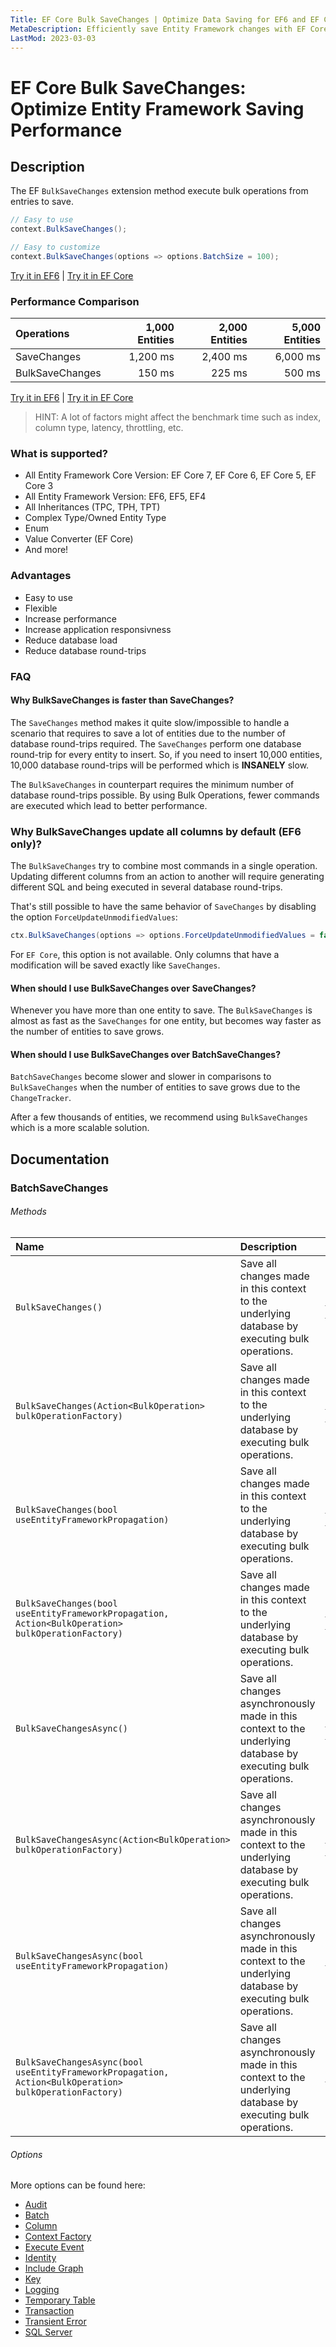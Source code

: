 ```yaml
---
Title: EF Core Bulk SaveChanges | Optimize Data Saving for EF6 and EF Core
MetaDescription: Efficiently save Entity Framework changes with EF Core Bulk SaveChanges Extensions. Quickly save large numbers of changes with customizable options for all EF versions, including EF Core 7, 6, 5, 3, and EF6. Optimize your database operations - try it now.
LastMod: 2023-03-03
---
```


# EF Core Bulk SaveChanges: Optimize Entity Framework Saving Performance

## Description

The EF `BulkSaveChanges` extension method execute bulk operations from entries to save.

```csharp
// Easy to use
context.BulkSaveChanges();

// Easy to customize
context.BulkSaveChanges(options => options.BatchSize = 100);
```
[Try it in EF6](https://dotnetfiddle.net/MP65WH) | [Try it in EF Core](https://dotnetfiddle.net/4nbecz)

### Performance Comparison

| Operations       | 1,000 Entities | 2,000 Entities | 5,000 Entities |
| :--------------- | -------------: | -------------: | -------------: |
| SaveChanges      | 1,200 ms       | 2,400 ms       | 6,000 ms       |
| BulkSaveChanges  | 150 ms         | 225 ms         | 500 ms         |

[Try it in EF6](https://dotnetfiddle.net/4FLmNE) | [Try it in EF Core](https://dotnetfiddle.net/Oshg3S)

> HINT: A lot of factors might affect the benchmark time such as index, column type, latency, throttling, etc.

### What is supported?
- All Entity Framework Core Version: EF Core 7, EF Core 6, EF Core 5, EF Core 3
- All Entity Framework Version: EF6, EF5, EF4
- All Inheritances (TPC, TPH, TPT)
- Complex Type/Owned Entity Type
- Enum
- Value Converter (EF Core)
- And more!

### Advantages
- Easy to use
- Flexible
- Increase performance
- Increase application responsivness
- Reduce database load
- Reduce database round-trips

### FAQ

#### Why BulkSaveChanges is faster than SaveChanges?
The `SaveChanges` method makes it quite slow/impossible to handle a scenario that requires to save a lot of entities due to the number of database round-trips required. The `SaveChanges` perform one database round-trip for every entity to insert. So, if you need to insert 10,000 entities, 10,000 database round-trips will be performed which is **INSANELY** slow.

The `BulkSaveChanges` in counterpart requires the minimum number of database round-trips possible. By using Bulk Operations, fewer commands are executed which lead to better performance.

### Why BulkSaveChanges update all columns by default (EF6 only)?
The `BulkSaveChanges` try to combine most commands in a single operation. Updating different columns from an action to another will require generating different SQL and being executed in several database round-trips.

That's still possible to have the same behavior of `SaveChanges` by disabling the option `ForceUpdateUnmodifiedValues`:

```csharp
ctx.BulkSaveChanges(options => options.ForceUpdateUnmodifiedValues = false);
```

For `EF Core`, this option is not available. Only columns that have a modification will be saved exactly like `SaveChanges`.

#### When should I use BulkSaveChanges over SaveChanges?
Whenever you have more than one entity to save. The `BulkSaveChanges` is almost as fast as the `SaveChanges` for one entity, but becomes way faster as the number of entities to save grows.

#### When should I use BulkSaveChanges over BatchSaveChanges?
`BatchSaveChanges` become slower and slower in comparisons to `BulkSaveChanges` when the number of entities to save grows due to the `ChangeTracker`.

After a few thousands of entities, we recommend using `BulkSaveChanges` which is a more scalable solution.

## Documentation

### BatchSaveChanges

###### Methods

| Name | Description | Example |
| :--- | :---------- | :------ |
| `BulkSaveChanges()` | Save all changes made in this context to the underlying database by executing bulk operations. | [EF6](https://dotnetfiddle.net/nKd0mT) / [EFCore](https://dotnetfiddle.net/s0NxkN)|
| `BulkSaveChanges(Action<BulkOperation> bulkOperationFactory)` | Save all changes made in this context to the underlying database by executing bulk operations. | [EF6](https://dotnetfiddle.net/lJVdXR) / [EFCore](https://dotnetfiddle.net/yd4iaz)|
| `BulkSaveChanges(bool useEntityFrameworkPropagation)` | Save all changes made in this context to the underlying database by executing bulk operations. | [EF6](https://dotnetfiddle.net/ZWNQPA) / [EFCore](https://dotnetfiddle.net/rQS1u5)|
| `BulkSaveChanges(bool useEntityFrameworkPropagation, Action<BulkOperation> bulkOperationFactory)` | Save all changes made in this context to the underlying database by executing bulk operations. | [EF6](https://dotnetfiddle.net/Aqp0EK) / [EFCore](https://dotnetfiddle.net/FJ4dYY)|
| `BulkSaveChangesAsync()` | Save all changes asynchronously made in this context to the underlying database by executing bulk operations. | [EF6](https://dotnetfiddle.net/7kVnBm) / [EFCore](https://dotnetfiddle.net/ZZmHPK) |
| `BulkSaveChangesAsync(Action<BulkOperation> bulkOperationFactory)` | Save all changes asynchronously made in this context to the underlying database by executing bulk operations. | [EF6](https://dotnetfiddle.net/57KsGn) / [EFCore](https://dotnetfiddle.net/1oaxd1) |
| `BulkSaveChangesAsync(bool useEntityFrameworkPropagation)` | Save all changes asynchronously made in this context to the underlying database by executing bulk operations. | [EF6](https://dotnetfiddle.net/uT7k8i) |
| `BulkSaveChangesAsync(bool useEntityFrameworkPropagation, Action<BulkOperation> bulkOperationFactory)` | Save all changes asynchronously made in this context to the underlying database by executing bulk operations. | [EF6](https://dotnetfiddle.net/Nzyi7N) |

###### Options
More options can be found here:

- [Audit](https://entityframework-extensions.net/audit)
- [Batch](https://entityframework-extensions.net/batch)
- [Column](https://entityframework-extensions.net/column)
- [Context Factory](https://entityframework-extensions.net/context-factory)
- [Execute Event](https://entityframework-extensions.net/execute-event)
- [Identity](https://entityframework-extensions.net/identity)
- [Include Graph](https://entityframework-extensions.net/include-graph)
- [Key](https://entityframework-extensions.net/key)
- [Logging](https://entityframework-extensions.net/logging)
- [Temporary Table](https://entityframework-extensions.net/temporary-table)
- [Transaction](https://entityframework-extensions.net/transaction)
- [Transient Error](https://entityframework-extensions.net/transient-error)
- [SQL Server](https://entityframework-extensions.net/sql-server)

